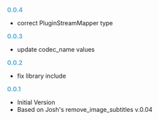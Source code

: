 **<span style="color:#56adda">0.0.4</span>**
- correct PluginStreamMapper type

**<span style="color:#56adda">0.0.3</span>**
- update codec_name values

**<span style="color:#56adda">0.0.2</span>**
- fix library include

**<span style="color:#56adda">0.0.1</span>**
- Initial Version
- Based on Josh's remove_image_subtitles v.0.04
